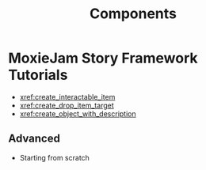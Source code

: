 ﻿---
uid: components
title: Components
---
# MoxieJam Story Framework Tutorials

* <xref:create_interactable_item>
* <xref:create_drop_item_target>
* <xref:create_object_with_description>

## Advanced

* Starting from scratch
